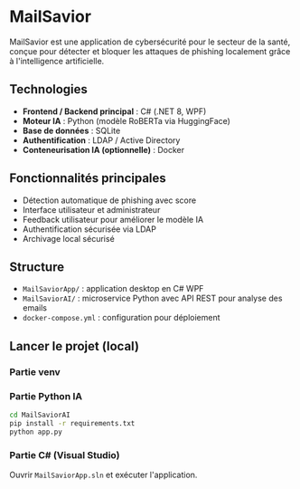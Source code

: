 # MailSavior

MailSavior est une application de cybersécurité pour le secteur de la santé, conçue pour détecter et bloquer les attaques de phishing localement grâce à l'intelligence artificielle.

## Technologies

- **Frontend / Backend principal** : C# (.NET 8, WPF)
- **Moteur IA** : Python (modèle RoBERTa via HuggingFace)
- **Base de données** : SQLite
- **Authentification** : LDAP / Active Directory
- **Conteneurisation IA (optionnelle)** : Docker

## Fonctionnalités principales

- Détection automatique de phishing avec score
- Interface utilisateur et administrateur
- Feedback utilisateur pour améliorer le modèle IA
- Authentification sécurisée via LDAP
- Archivage local sécurisé

## Structure

- `MailSaviorApp/` : application desktop en C# WPF
- `MailSaviorAI/` : microservice Python avec API REST pour analyse des emails
- `docker-compose.yml` : configuration pour déploiement

## Lancer le projet (local)


### Partie venv

### Partie Python IA
```bash
cd MailSaviorAI
pip install -r requirements.txt
python app.py
```

### Partie C# (Visual Studio)
Ouvrir `MailSaviorApp.sln` et exécuter l'application.

